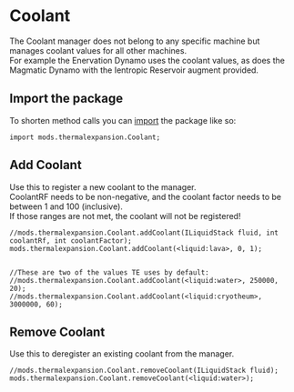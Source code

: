 # Coolant

The Coolant manager does not belong to any specific machine but manages coolant values for all other machines.  
For example the Enervation Dynamo uses the coolant values, as does the Magmatic Dynamo with the Ientropic Reservoir augment provided.


## Import the package
To shorten method calls you can [import](/AdvancedFunctions/Import/) the package like so:  
```zenscript
import mods.thermalexpansion.Coolant;
```


## Add Coolant

Use this to register a new coolant to the manager.  
CoolantRF needs to be non-negative, and the coolant factor needs to be between 1 and 100 (inclusive).  
If those ranges are not met, the coolant will not be registered!

```zenscript
//mods.thermalexpansion.Coolant.addCoolant(ILiquidStack fluid, int coolantRf, int coolantFactor);
mods.thermalexpansion.Coolant.addCoolant(<liquid:lava>, 0, 1);


//These are two of the values TE uses by default:
//mods.thermalexpansion.Coolant.addCoolant(<liquid:water>, 250000, 20);
//mods.thermalexpansion.Coolant.addCoolant(<liquid:cryotheum>, 3000000, 60);
```


## Remove Coolant

Use this to deregister an existing coolant from the manager.  

```zenscript
//mods.thermalexpansion.Coolant.removeCoolant(ILiquidStack fluid);
mods.thermalexpansion.Coolant.removeCoolant(<liquid:water>);
```